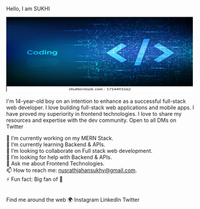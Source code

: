Hello, I am SUKHI

<img src="programming-code-coding-hacker-background-260nw-1714491562.jpg" width="500px" height="200px"/>
  
I'm 14-year-old boy on an intention to enhance as a successful full-stack web developer. I love building full-stack web applications and mobile apps. I have proved my superiority in frontend technologies. I love to share my resources and expertise with the dev community. Open to all DMs on Twitter

🔭 I’m currently working on my MERN Stack.  <br/>
🌱 I’m currently learning Backend & APIs.<br/>
👯 I’m looking to collaborate on Full stack web development.<br/>
🤔 I’m looking for help with Backend & APIs.<br/>
💬 Ask me about Frontend Technologies.<br/>
📫 How to reach me: nusrathjahansukhy@gmail.com.<br/>
⚡ Fun fact: Big fan of 🌈<br/>

<br/>
Find me around the web 🌍
Instagram
LinkedIn
Twitter
